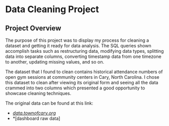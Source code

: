 # Data Cleaning Project


## Project Overview
The purpose of this project was to display my process for cleaning a dataset and getting it ready for data analysis. The SQL queries shown accomplish tasks such as restructuring data, modifying data types, splitting data into separate columns, converting timestamp data from one timezone to another, updating missing values, and so on. 

The dataset that I found to clean contains historical attendance numbers of open gym sessions at community centers in Cary, North Carolina. I chose this dataset to clean after viewing its original form and seeing all the data crammed into two columns which presented a good opportunity to showcase cleaning techniques. 

The original data can be found at this link: 
 - *[data.townofcary.org](https://data.townofcary.org/explore/dataset/open-gym/information/?disjunctive.facility_title&disjunctive.pass_type&disjunctive.community_center&disjunctive.open_gym&disjunctive.group)*
 - *[dashboard raw data]

